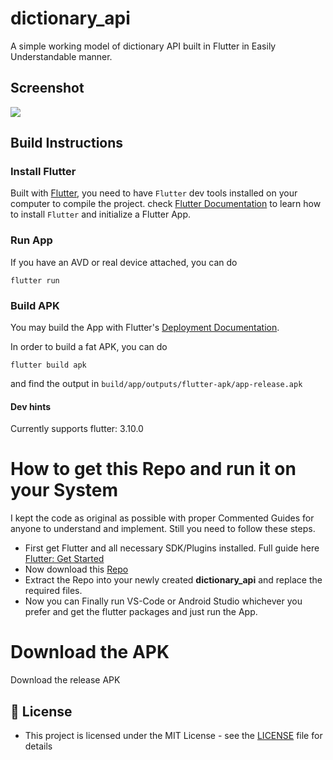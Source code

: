 # dictionary_api

A simple working model of dictionary API built in Flutter in Easily Understandable manner.


 
 ## Screenshot

![](dictionary.gif)

## Build Instructions

### Install Flutter

Built with [Flutter](https://flutter.dev/), you need to have `Flutter` dev tools
installed on your computer to compile the project. check [Flutter Documentation](https://flutter.dev/docs)
 to learn how to install `Flutter` and initialize a Flutter App.
 
  
### Run App

If you have an AVD or real device attached, you can do

```
flutter run 
```

### Build APK
 

You may build the App with Flutter's [Deployment Documentation](https://flutter.dev/docs).

In order to build a fat APK, you can do 
```
flutter build apk
```
and find the output in `build/app/outputs/flutter-apk/app-release.apk`

#### Dev hints

Currently supports flutter: 3.10.0

  
# How to get this Repo and run it on your System

I kept the code as original as possible with proper Commented Guides for anyone to understand and implement. Still you need to follow these steps.
  - First get Flutter and all necessary SDK/Plugins installed. Full guide here [Flutter: Get Started](https://flutter.dev/docs/get-started/install)
  - Now download this [Repo](https://github.com/jinosh05/dictionary_api/archive/refs/heads/master.zip)
  - Extract the Repo into your newly created **dictionary_api** and replace the required files.
  - Now you can Finally run VS-Code or Android Studio whichever you prefer and get the flutter packages and just run the App.
  
# Download the APK

Download the release APK 



## 🔑 License
- This project is licensed under the MIT License - see the [LICENSE](LICENSE.md) file for details
